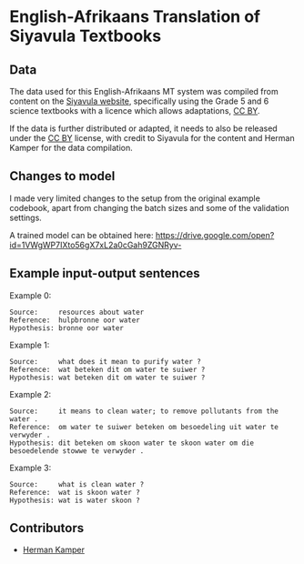 English-Afrikaans Translation of Siyavula Textbooks
===================================================

Data
----
The data used for this English-Afrikaans MT system was compiled from content
on the [Siyavula website](https://www.siyavula.com/read), specifically using
the Grade 5 and 6 science textbooks with a licence which allows adaptations,
[CC BY](https://creativecommons.org/licenses/by/3.0/).

If the data is further distributed or adapted, it needs to also be released
under the [CC BY](https://creativecommons.org/licenses/by/3.0/) license, with
credit to Siyavula for the content and Herman Kamper for the data compilation.


Changes to model
----------------
I made very limited changes to the setup from the original example codebook,
apart from changing the batch sizes and some of the validation settings.

A trained model can be obtained here:
https://drive.google.com/open?id=1VWgWP7IXto56gX7xL2a0cGah9ZGNRyv-


Example input-output sentences
------------------------------

Example 0:

    Source:     resources about water
    Reference:  hulpbronne oor water
    Hypothesis: bronne oor water

Example 1:

    Source:     what does it mean to purify water ?
    Reference:  wat beteken dit om water te suiwer ?
    Hypothesis: wat beteken dit om water te suiwer ?

Example 2:

    Source:     it means to clean water; to remove pollutants from the water .
    Reference:  om water te suiwer beteken om besoedeling uit water te verwyder .
    Hypothesis: dit beteken om skoon water te skoon water om die besoedelende stowwe te verwyder .

Example 3:

    Source:     what is clean water ?
    Reference:  wat is skoon water ?
    Hypothesis: wat is water skoon ?


Contributors
------------
- [Herman Kamper](http://www.kamperh.com/)

